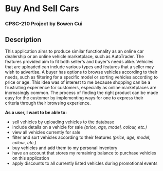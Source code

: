 # Buy And Sell Cars
### CPSC-210 Project by Bowen Cui

## Description
This application aims to produce similar functionality as an online car dealership or an online vehicle marketplace, 
such as AutoTrader. The features provided aim to fit both seller's and buyer's needs alike. Vehicles that are 
uploaded can include various types and features that a seller may wish to advertise. A buyer has options to browse 
vehicles according to their needs, such as filtering for a specific model or sorting vehicles according to price 
or age. This idea was of interest to me because shopping can be a frustrating experience for customers, especially 
as online marketplaces are increasingly common. The process of finding the right product can be made easy for the 
customer by implementing ways for one to express their criteria through their browsing experience.

**As a user, I want to be able to:**
- sell vehicles by uploading vehicles to the database
- include details on a vehicle for sale *(price, age, model, colour, etc.)*
- view all vehicles currently for sale
- filter and sort vehicles according to their features *(price, age, model, colour, etc.)*
- buy vehicles and add them to my personal inventory
- have an account that stores my remaining balance to purchase vehicles on this application
- apply discounts to all currently listed vehicles during promotional events